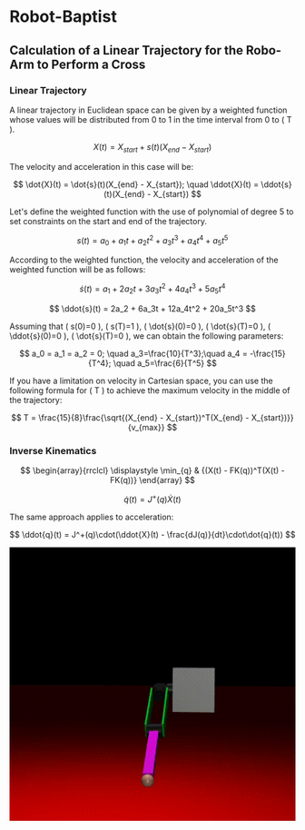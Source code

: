# Robot-Baptist

## Calculation of a Linear Trajectory for the Robo-Arm to Perform a Cross

### Linear Trajectory

A linear trajectory in Euclidean space can be given by a weighted function whose values will be distributed from 0 to 1 in the time interval from 0 to \( T \).

$$
X(t) = X_{start} + s(t)(X_{end} - X_{start})
$$

The velocity and acceleration in this case will be:

$$
\dot{X}(t) = \dot{s}(t)(X_{end} - X_{start}); \quad \ddot{X}(t) = \ddot{s}(t)(X_{end} - X_{start})
$$

Let's define the weighted function with the use of polynomial of degree 5 to set constraints on the start and end of the trajectory.

$$
s(t) = a_0 + a_1t + a_2t^2 + a_3t^3 + a_4t^4 + a_5t^5
$$

According to the weighted function, the velocity and acceleration of the weighted function will be as follows:

$$
\dot{s}(t) = a_1 + 2a_2t + 3a_3t^2 + 4a_4t^3 + 5a_5t^4
$$

$$
\ddot{s}(t) = 2a_2 + 6a_3t + 12a_4t^2 + 20a_5t^3
$$

Assuming that \( s(0)=0 \), \( s(T)=1 \), \( \dot{s}(0)=0 \), \( \dot{s}(T)=0 \), \( \ddot{s}(0)=0 \), \( \dot{s}(T)=0 \), we can obtain the following parameters:

$$
a_0 = a_1 = a_2 = 0; \quad a_3=\frac{10}{T^3};\quad a_4 = -\frac{15}{T^4}; \quad a_5=\frac{6}{T^5}
$$

If you have a limitation on velocity in Cartesian space, you can use the following formula for \( T \) to achieve the maximum velocity in the middle of the trajectory:

$$
T = \frac{15}{8}\frac{\sqrt{(X_{end} - X_{start})^T(X_{end} - X_{start})}}{v_{max}}
$$

### Inverse Kinematics

$$
\begin{array}{rrclcl}
\displaystyle \min_{q} & {(X(t) - FK(q))^T(X(t) - FK(q))}
\end{array}
$$

$$
\dot{q}(t) = J^+(q)\dot{X}(t)
$$

The same approach applies to acceleration:

$$
\ddot{q}(t) = J^+(q)\cdot(\ddot{X}(t) - \frac{dJ(q)}{dt}\cdot\dot{q}(t))
$$

![sim](robo_cross.gif)